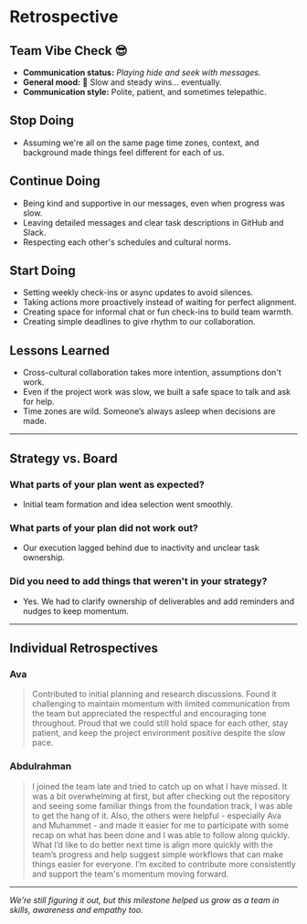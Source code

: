 # Retrospective

## Team Vibe Check 😎

- **Communication status:** *Playing hide and seek with messages.*
- **General mood:** 🐢 Slow and steady wins… eventually.
- **Communication style:** Polite, patient, and sometimes telepathic.

## Stop Doing

- Assuming we're all on the same page time zones, context, and background made
things feel different for each of us.

## Continue Doing

- Being kind and supportive in our messages, even when progress was slow.
- Leaving detailed messages and clear task descriptions in GitHub and Slack.
- Respecting each other's schedules and cultural norms.

## Start Doing

- Setting weekly check-ins or async updates to avoid silences.
- Taking actions more proactively instead of waiting for perfect alignment.
- Creating space for informal chat or fun check-ins to build team warmth.
- Creating simple deadlines to give rhythm to our collaboration.

## Lessons Learned

- Cross-cultural collaboration takes more intention, assumptions don't work.
- Even if the project work was slow, we built a safe space to talk and ask for help.
- Time zones are wild. Someone’s always asleep when decisions are made.

---

## Strategy vs. Board

### What parts of your plan went as expected?

- Initial team formation and idea selection went smoothly.

### What parts of your plan did not work out?

- Our execution lagged behind due to inactivity and unclear task ownership.

### Did you need to add things that weren't in your strategy?

- Yes. We had to clarify ownership of deliverables and add reminders and nudges
to keep momentum.

---

## Individual Retrospectives

### Ava

> Contributed to initial planning and research discussions. Found it challenging
to maintain momentum with limited communication from the team but appreciated
the respectful and encouraging tone throughout. Proud that we could still hold
space for each other, stay patient, and keep the project environment positive
despite the slow pace.

### Abdulrahman

> I joined the team late and tried to catch up on what I have missed. It was a
bit overwhelming at first, but after checking out the repository and seeing some
familiar things from the foundation track, I was able to get the hang of it.
Also, the others were helpful - especially Ava and Muhammet - and made it easier
for me to participate with some recap on what has been done and I was able to
follow along quickly. What I’d like to do better next time is align more quickly
with the team’s progress and help suggest simple workflows that can make things
easier for everyone. I’m excited to contribute more consistently and support the
team's momentum moving forward.

---

*We’re still figuring it out, but this milestone helped us grow as a team  in
skills, awareness and empathy too.*
